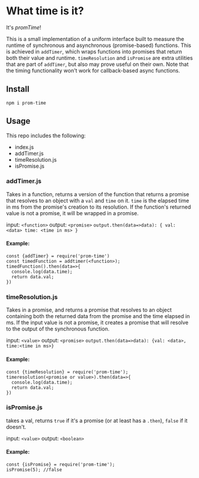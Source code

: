 # What time is it?

It's _promTime_!

This is a small implementation of a uniform interface built to measure the runtime of synchronous and asynchronous (promise-based) functions. This is achieved in `addTimer`, which wraps functions into promises that return both their value and runtime. `timeResolution` and `isPromise` are extra utilities that are part of `addTimer`, but also may prove useful on their own. Note that the timing functionality won't work for callback-based async functions.
 
 ## Install
`npm i prom-time`


## Usage
This repo includes the following:

- index.js
- addTimer.js
- timeResolution.js
- isPromise.js

### addTimer.js

Takes in a function, returns a version of the function that returns a promise that resolves to an object with a `val` and `time` on it. `time` is the elapsed time in ms from the promise's creation to its resolution. If the function's returned value is not a promise, it will be wrapped in a promise.

input: `<function>`
output: `<promise>`
`output.then(data=>data): { val: <data> time: <time in ms> }`

#### Example:

```
const {addTimer} = require('prom-time')
const timedFunction = addtimer(<function>);
timedFunction().then(data=>{
  console.log(data.time);
  return data.val;
})
```

### timeResolution.js

Takes in a promise, and returns a promise that resolves to an object containing both the returned data from the promise and the time elapsed in ms. If the input value is not a promise, it creates a promise that will resolve to the output of the synchronous function. 

input: `<value>`
output: `<promise>`
`output.then(data=>data): {val: <data>, time:<time in ms>}`

#### Example:
```
const {timeResolution} = require('prom-time');
timeresolution(<promise or value>).then(data=>{
  console.log(data.time);
  return data.val;
})
```

### isPromise.js

takes a val, returns `true` if it's a promise (or at least has a `.then`), `false` if it doesn't.

input: `<value>`
output: `<boolean>`

#### Example:
```
const {isPromise} = require('prom-time');
isPromise(5); //false
```
